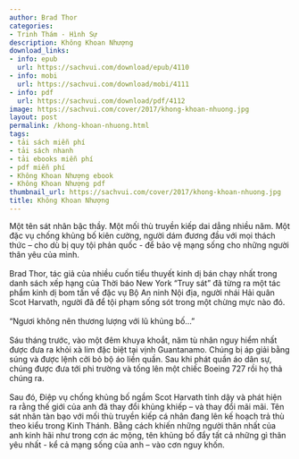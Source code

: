 ```yaml
---
author: Brad Thor
categories:
- Trinh Thám - Hình Sự
description: Không Khoan Nhượng
download_links:
- info: epub
  url: https://sachvui.com/download/epub/4110
- info: mobi
  url: https://sachvui.com/download/mobi/4111
- info: pdf
  url: https://sachvui.com/download/pdf/4112
image: https://sachvui.com/cover/2017/khong-khoan-nhuong.jpg
layout: post
permalink: /khong-khoan-nhuong.html
tags:
- tải sách miễn phí
- tải sách nhanh
- tải ebooks miễn phí
- pdf miễn phí
- Không Khoan Nhượng ebook
- Không Khoan Nhượng pdf
thumbnail_url: https://sachvui.com/cover/2017/khong-khoan-nhuong.jpg
title: Không Khoan Nhượng
---
```


 <div class="item-desc text-justify"> <p>Một tên sát nhân bậc thầy. Một mối thù truyền kiếp dai dẳng nhiều năm. Một đặc vụ chống khủng bố kiên cường, người dám đương đầu với mọi thách thức – cho dù bị quy tội phản quốc - để bảo vệ mạng sống cho những người thân yêu của mình.<br><br>Brad Thor, tác giả của nhiều cuốn tiểu thuyết kinh dị bán chạy nhất trong danh sách xếp hạng của Thời báo New York “Truy sát” đã từng ra một tác phẩm kinh dị bom tấn về đặc vụ Bộ An ninh Nội địa, người nhái Hải quân Scot Harvath, người đã để tội phạm sống sót trong một chừng mực nào đó.<br><br>“Ngươi không nên thương lượng với lũ khủng bố…”<br><br>Sáu tháng trước, vào một đêm khuya khoắt, năm tù nhân nguy hiểm nhất được đưa ra khỏi xà lim đặc biệt tại vịnh Guantanamo. Chúng bị áp giải bằng súng và được lệnh cởi bỏ bộ áo liền quần. Sau khi phát quần áo dân sự, chúng được đưa tới phi trường và tống lên một chiếc Boeing 727 rồi họ thả chúng ra.<br><br>Sau đó, Điệp vụ chống khủng bố ngầm Scot Harvath tỉnh dậy và phát hiện ra rằng thế giới của anh đã thay đổi khủng khiếp – và thay đổi mãi mãi. Tên sát nhân tàn bạo với mối thù truyền kiếp cá nhân đang lên kế hoạch trả thù theo kiểu trong Kinh Thánh. Bằng cách khiến những người thân nhất của anh kinh hãi như trong cơn ác mộng, tên khủng bố đẩy tất cả những gì thân yêu nhất - kể cả mạng sống của anh – vào cơn nguy khốn.</p> </div>